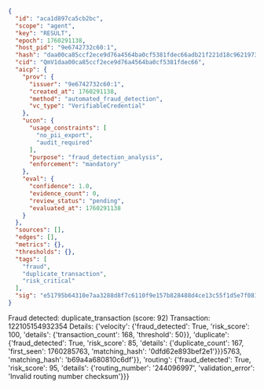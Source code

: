 ```json
{
  "id": "aca1d897ca5cb2bc",
  "scope": "agent",
  "key": "RESULT",
  "epoch": 1760291138,
  "host_pid": "9e6742732c60:1",
  "hash": "daa00ca85ccf2ece9d76a4564ba0cf5381fdec66adb21f221d18c9621973578f",
  "cid": "QmV1daa00ca85ccf2ece9d76a4564ba0cf5381fdec66",
  "aicp": {
    "prov": {
      "issuer": "9e6742732c60:1",
      "created_at": 1760291138,
      "method": "automated_fraud_detection",
      "vc_type": "VerifiableCredential"
    },
    "ucon": {
      "usage_constraints": [
        "no_pii_export",
        "audit_required"
      ],
      "purpose": "fraud_detection_analysis",
      "enforcement": "mandatory"
    },
    "eval": {
      "confidence": 1.0,
      "evidence_count": 0,
      "review_status": "pending",
      "evaluated_at": 1760291138
    }
  },
  "sources": [],
  "edges": [],
  "metrics": {},
  "thresholds": {},
  "tags": [
    "fraud",
    "duplicate_transaction",
    "risk_critical"
  ],
  "sig": "e51795b64310e7aa3288d8f7c6110f9e157b828488d4ce13c55f1d5e7f081f88"
}
```

Fraud detected: duplicate_transaction (score: 92)
Transaction: 122105154932354
Details: {'velocity': {'fraud_detected': True, 'risk_score': 100, 'details': {'transaction_count': 168, 'threshold': 50}}, 'duplicate': {'fraud_detected': True, 'risk_score': 85, 'details': {'duplicate_count': 167, 'first_seen': 1760285763, 'matching_hash': '0dfd62e893bef2e1'}}}5763, 'matching_hash': 'b69a4a680810c6df'}}, 'routing': {'fraud_detected': True, 'risk_score': 95, 'details': {'routing_number': '244096997', 'validation_error': 'Invalid routing number checksum'}}}